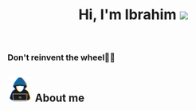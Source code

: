 <h1 align="center"><b>Hi, I'm Ibrahim </b><img src="https://media.giphy.com/media/hvRJCLFzcasrR4ia7z/giphy.gif" width="35"></h1>
<br><h3 align="left">Don't reinvent the wheel👨‍💻</h3>

## <picture><img src = "https://github.com/0xAbdulKhalid/0xAbdulKhalid/raw/main/assets/mdImages/about_me.gif" width = 50px></picture> **About me**

<!--
**Ibrahim227/Ibrahim227** is a ✨ _special_ ✨ repository because its `README.md` (this file) appears on your GitHub profile.

Here are some ideas to get you started:

- 🔭 I’m currently working on ...
- 🌱 I’m currently learning ...
- 👯 I’m looking to collaborate on ...
- 🤔 I’m looking for help with ...
- 💬 Ask me about ...
- 📫 How to reach me: ...
- 😄 Pronouns: ...
- ⚡ Fun fact: ...
-->
<h2><script async src="https://www.googletagmanager.com/gtag/js?id=UA-133429264-1"></script></h2>
